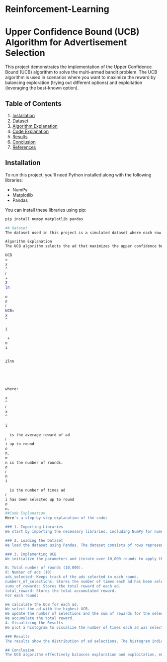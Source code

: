 # Reinforcement-Learning
# Upper Confidence Bound (UCB) Algorithm for Advertisement Selection

This project demonstrates the implementation of the Upper Confidence Bound (UCB) algorithm to solve the multi-armed bandit problem. The UCB algorithm is used in scenarios where you want to maximize the reward by balancing exploration (trying out different options) and exploitation (leveraging the best-known option).

## Table of Contents

1. [Installation](#installation)
2. [Dataset](#dataset)
3. [Algorithm Explanation](#algorithm-explanation)
4. [Code Explanation](#code-explanation)
5. [Results](#results)
6. [Conclusion](#conclusion)
7. [References](#references)

## Installation

To run this project, you'll need Python installed along with the following libraries:

- NumPy
- Matplotlib
- Pandas

You can install these libraries using pip:

```bash
pip install numpy matplotlib pandas

## Dataset
The dataset used in this project is a simulated dataset where each row represents a round, and each column represents an advertisement. The values indicate whether a user clicked on an advertisement (1) or not (0).

Algorithm Explanation
The UCB algorithm selects the ad that maximizes the upper confidence bound. The UCB formula is given by:

UCB
=
𝑥
^
𝑖
+
2
ln
⁡
𝑛
𝑛
𝑖
UCB= 
x
^
  
i
​
 + 
n 
i
​
 
2lnn
​
 
​
 

where:

𝑥
^
𝑖
x
^
  
i
​
  is the average reward of ad 
𝑖
i up to round 
𝑛
n.
𝑛
n is the number of rounds.
𝑛
𝑖
n 
i
​
  is the number of times ad 
𝑖
i has been selected up to round 
𝑛
n.
##Code Explanation
Here's a step-by-step explanation of the code:

### 1. Importing Libraries
We start by importing the necessary libraries, including NumPy for numerical operations, Matplotlib for plotting, and Pandas for handling the dataset.

### 2. Loading the Dataset
We load the dataset using Pandas. The dataset consists of rows representing rounds and columns representing different advertisements. Each cell in the dataset indicates whether a user clicked on the corresponding advertisement (1) or not (0).

### 3. Implementing UCB
We initialize the parameters and iterate over 10,000 rounds to apply the UCB algorithm.

N: Total number of rounds (10,000).
d: Number of ads (10).
ads_selected: Keeps track of the ads selected in each round.
numbers_of_selections: Stores the number of times each ad has been selected.
sums_of_rewards: Stores the total reward of each ad.
total_reward: Stores the total accumulated reward.
For each round:

We calculate the UCB for each ad.
We select the ad with the highest UCB.
We update the number of selections and the sum of rewards for the selected ad.
We accumulate the total reward.
4. Visualizing the Results
We plot a histogram to visualize the number of times each ad was selected. This helps in understanding the distribution of ad selections, indicating which ads were explored and exploited more frequently by the UCB algorithm.

### Results
The results show the distribution of ad selections. The histogram indicates the number of times each ad was selected, providing insights into how the UCB algorithm balances exploration and exploitation.

## Conclusion
The UCB algorithm effectively balances exploration and exploitation, ensuring that the best-performing ads are selected more frequently over time. This approach is beneficial in scenarios where you want to maximize rewards while still exploring new options.
